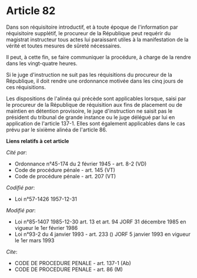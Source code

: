 # Article 82

Dans son réquisitoire introductif, et à toute époque de l'information par réquisitoire supplétif, le procureur de la
République peut requérir du magistrat instructeur tous actes lui paraissant utiles à la manifestation de la vérité et toutes
mesures de sûreté nécessaires.

Il peut, à cette fin, se faire communiquer la procédure, à charge de la rendre dans les vingt-quatre heures.

Si le juge d'instruction ne suit pas les réquisitions du procureur de la République, il doit rendre une ordonnance motivée
dans les cinq jours de ces réquisitions.

Les dispositions de l'alinéa qui précède sont applicables lorsque, saisi par le procureur de la République de réquisition aux
fins de placement ou de maintien en détention provisoire, le juge d'instruction ne saisit pas le président du tribunal de
grande instance ou le juge délégué par lui en application de l'article 137-1. Elles sont également applicables dans le cas
prévu par le sixième alinéa de l'article 86.

**Liens relatifs à cet article**

_Cité par_:

  - Ordonnance n°45-174 du 2 février 1945 - art. 8-2 (VD)
  - Code de procédure pénale - art. 145 (VT)
  - Code de procédure pénale - art. 207 (VT)

_Codifié par_:

  - Loi n°57-1426 1957-12-31

_Modifié par_:

  - Loi n°85-1407 1985-12-30 art. 13 et art. 94 JORF 31 décembre 1985 en vigueur le 1er février 1986
  - Loi n°93-2 du 4 janvier 1993 - art. 233 () JORF 5 janvier 1993 en vigueur le 1er mars 1993

_Cite_:

  - CODE DE PROCEDURE PENALE - art. 137-1 (Ab)
  - CODE DE PROCEDURE PENALE - art. 86 (M)
